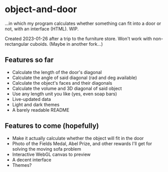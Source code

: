 # object-and-door
...in which my program calculates whether something can fit into a door or not, with an interface (HTML). WIP.

Created 2023-01-26 after a trip to the furniture store. Won't work with non-rectangular cuboids. (Maybe in another fork...)

## Features so far
* Calculate the length of the door's diagonal
* Calculate the angle of said diagonal (rad and deg available)
* Calculate the object's faces and their diagonals
* Calculate the volume and 3D diagonal of said object
* Use any length unit you like (yes, even soap bars)
* Live-updated data
* Light and dark themes
* A barely readable README

## Features to come (hopefully)
* Make it actually calculate whether the object will fit in the door
* Photo of the Fields Medal, Abel Prize, and other rewards I'll get for solving the moving sofa problem
* Interactive WebGL canvas to preview
* A decent interface
* Themes?
